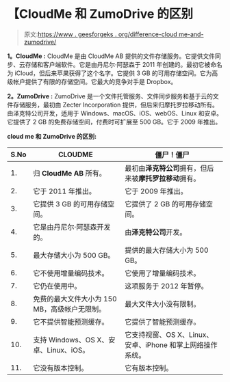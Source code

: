 # 【CloudMe 和 ZumoDrive 的区别

> 原文:[https://www . geesforgeks . org/difference-cloud me-and-zumodrive/](https://www.geeksforgeeks.org/difference-between-cloudme-and-zumodrive/)

**1。CloudMe :**
CloudMe 是由 CloudMe AB 提供的文件存储服务。它提供文件同步、云存储和客户端软件。它是由丹尼尔·阿瑟森于 2011 年创建的。最初它被命名为 iCloud，但后来苹果获得了这个名字。它提供 3 GB 的可用存储空间。它为高级帐户提供了有限的存储空间。它最大的竞争对手是 Dropbox。

**2。ZumoDrive :**
ZumoDrive 是一个文件托管服务、文件同步服务和基于云的文件存储服务，最初由 Zecter Incorporation 提供，但后来归摩托罗拉移动所有。由泽克特公司开发，适用于 Windows、macOS、iOS、webOS、Linux 和安卓。它提供了 2 GB 的免费存储空间，付费时可扩展至 500 GB。它于 2009 年推出。

**cloud me 和 ZumoDrive 的区别:**

<center>

| S.No | CLOUDME | 僵尸！僵尸 |
| --- | --- | --- |
| 1. | 归 **CloudMe AB** 所有。 | 最初由**泽克特公司**拥有，但后来被**摩托罗拉移动**拥有。 |
| 2. | 它于 2011 年推出。 | 它于 2009 年推出。 |
| 3. | 它提供 3 GB 的可用存储空间。 | 它提供了 2 GB 的可用存储空间。 |
| 4. | 它是由丹尼尔·阿瑟森开发的。 | 由**泽克特公司**开发。 |
| 5. | 最大存储大小为 500 GB。 | 提供的最大存储大小为 500 GB。 |
| 6. | 它不使用增量编码技术。 | 它使用了增量编码技术。 |
| 7. | 它仍在使用中。 | 这项服务于 2012 年暂停。 |
| 8. | 免费的最大文件大小为 150 MB，高级帐户无限制。 | 最大文件大小没有限制。 |
| 9. | 它不提供智能预测缓存。 | 它提供了智能预测缓存。 |
| 10. | 支持 Windows、OS X、安卓、Linux、iOS。 | 它支持视窗、OS X、Linux、安卓、iPhone 和掌上网络操作系统。 |
| 11. | 它没有版本控制。 | 它有版本控制。 |

</center>